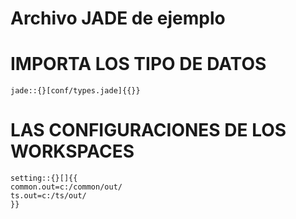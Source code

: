 # Archivo JADE de ejemplo

# IMPORTA LOS TIPO DE DATOS 

```jade
jade::{}[conf/types.jade]{{}}
```
# LAS CONFIGURACIONES DE LOS WORKSPACES
```jade
setting::{}[]{{
common.out=c:/common/out/
ts.out=c:/ts/out/
}}
```